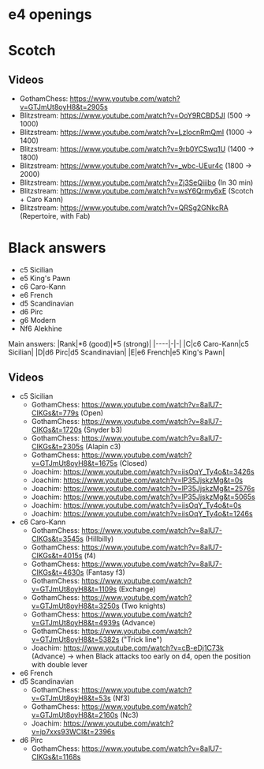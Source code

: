 e4 openings
===========

# Scotch
## Videos
  * GothamChess: https://www.youtube.com/watch?v=GTJmUt8oyH8&t=2905s
  * Blitzstream: https://www.youtube.com/watch?v=OoY9RCBD5JI (500 -> 1000)
  * Blitzstream: https://www.youtube.com/watch?v=LzIocnRmQmI (1000 -> 1400)
  * Blitzstream: https://www.youtube.com/watch?v=9rb0YCSwq1U (1400 -> 1800)
  * Blitzstream: https://www.youtube.com/watch?v=_wbc-UEur4c (1800 -> 2000)
  * Blitzstream: https://www.youtube.com/watch?v=Zj3SeQiiibo (In 30 min)
  * Blitzstream: https://www.youtube.com/watch?v=wsY6Qrmy6xE (Scotch + Caro Kann)
  * Blitzstream: https://www.youtube.com/watch?v=QRSg2GNkcRA (Repertoire, with Fab)

# Black answers
* c5 Sicilian 
* e5 King's Pawn
* c6 Caro-Kann
* e6 French
* d5 Scandinavian
* d6 Pirc
* g6 Modern
* Nf6 Alekhine

Main answers:
|Rank|*6 (good)|*5 (strong)|
|----|-|-|
|C|c6 Caro-Kann|c5 Sicilian|
|D|d6 Pirc|d5 Scandinavian|
|E|e6 French|e5 King's Pawn|

## Videos
* c5 Sicilian
  * GothamChess: https://www.youtube.com/watch?v=8aIU7-ClKGs&t=779s (Open)
  * GothamChess: https://www.youtube.com/watch?v=8aIU7-ClKGs&t=1720s (Snyder b3)
  * GothamChess: https://www.youtube.com/watch?v=8aIU7-ClKGs&t=2305s (Alapin c3)
  * GothamChess: https://www.youtube.com/watch?v=GTJmUt8oyH8&t=1675s (Closed)
  * Joachim: https://www.youtube.com/watch?v=iisOqY_Ty4o&t=3426s
  * Joachim: https://www.youtube.com/watch?v=lP35JjskzMg&t=0s
  * Joachim: https://www.youtube.com/watch?v=lP35JjskzMg&t=2576s
  * Joachim: https://www.youtube.com/watch?v=lP35JjskzMg&t=5065s
  * Joachim: https://www.youtube.com/watch?v=iisOqY_Ty4o&t=0s
  * Joachim: https://www.youtube.com/watch?v=iisOqY_Ty4o&t=1246s
* c6 Caro-Kann
  * GothamChess: https://www.youtube.com/watch?v=8aIU7-ClKGs&t=3545s (Hillbilly)
  * GothamChess: https://www.youtube.com/watch?v=8aIU7-ClKGs&t=4015s (f4)
  * GothamChess: https://www.youtube.com/watch?v=8aIU7-ClKGs&t=4630s (Fantasy f3)
  * GothamChess: https://www.youtube.com/watch?v=GTJmUt8oyH8&t=1109s (Exchange)
  * GothamChess: https://www.youtube.com/watch?v=GTJmUt8oyH8&t=3250s (Two knights)
  * GothamChess: https://www.youtube.com/watch?v=GTJmUt8oyH8&t=4939s (Advance)
  * GothamChess: https://www.youtube.com/watch?v=GTJmUt8oyH8&t=5382s ("Trick line")
  * Joachim: https://www.youtube.com/watch?v=cB-eDj1C73k (Advance) -> when Black attacks too early on d4, open the position with double lever
* e6 French
* d5 Scandinavian
  * GothamChess: https://www.youtube.com/watch?v=GTJmUt8oyH8&t=53s (Nf3)
  * GothamChess: https://www.youtube.com/watch?v=GTJmUt8oyH8&t=2160s (Nc3)
  * Joachim: https://www.youtube.com/watch?v=ip7xxs93WCI&t=2396s
* d6 Pirc
  * GothamChess: https://www.youtube.com/watch?v=8aIU7-ClKGs&t=1168s
